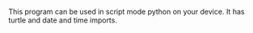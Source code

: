 This program can be used in script mode python on your device.
It has turtle and date and time imports.
